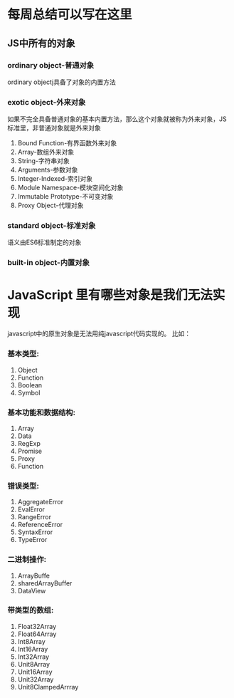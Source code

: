 # 每周总结可以写在这里
## JS中所有的对象
### ordinary object-普通对象
ordinary objectj具备了对象的内置方法
### exotic object-外来对象
如果不完全具备普通对象的基本内置方法，那么这个对象就被称为外来对象，JS标准里，非普通对象就是外来对象
1. Bound Function-有界函数外来对象
2. Array-数组外来对象
3. String-字符串对象
4. Arguments-参数对象
5. Integer-Indexed-索引对象
6. Module Namespace-模块空间化对象
7. Immutable Prototype-不可变对象
8. Proxy Object-代理对象
### standard object-标准对象
语义由ES6标准制定的对象
### built-in object-内置对象

# JavaScript 里有哪些对象是我们无法实现

javascript中的原生对象是无法用纯javascript代码实现的。 比如：

### 基本类型:

1. Object
2. Function
3. Boolean
4. Symbol
### 基本功能和数据结构:

1. Array
2. Data
3. RegExp
4. Promise
5. Proxy
6. Function

### 错误类型:

1. AggregateError
2. EvalError
3. RangeError
4. ReferenceError
5. SyntaxError
6. TypeError

### 二进制操作:

1. ArrayBuffe
2. sharedArrayBuffer
3. DataView

### 带类型的数组:

1. Float32Array
2. Float64Array
3. Int8Array
4. Int16Array
5. Int32Array
6. Unit8Array
7. Unit16Array
8. Unit32Array
9. Unit8ClampedArrray
